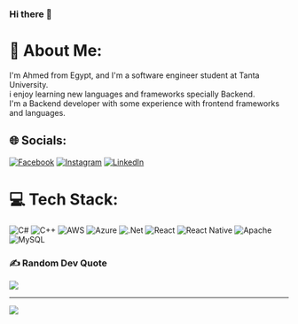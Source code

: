 ### Hi there 👋

# 💫 About Me:
I'm Ahmed from Egypt, and I'm a software engineer student at Tanta University. <br>i enjoy learning new languages and frameworks specially Backend.<br>I'm a Backend developer with some experience with frontend frameworks and languages. 


## 🌐 Socials:
[![Facebook](https://img.shields.io/badge/Facebook-%231877F2.svg?logo=Facebook&logoColor=white)](https://www.facebook.com/ahmed.tawfeek.5680) [![Instagram](https://img.shields.io/badge/Instagram-%23E4405F.svg?logo=Instagram&logoColor=white)](https://www.instagram.com/aahmed.tawfik) [![LinkedIn](https://img.shields.io/badge/LinkedIn-%230077B5.svg?logo=linkedin&logoColor=white)](https://www.linkedin.com/in/ahmed-tawfik-0842032a6) 

# 💻 Tech Stack:
![C#](https://img.shields.io/badge/c%23-%23239120.svg?style=for-the-badge&logo=csharp&logoColor=white) ![C++](https://img.shields.io/badge/c++-%2300599C.svg?style=for-the-badge&logo=c%2B%2B&logoColor=white) ![AWS](https://img.shields.io/badge/AWS-%23FF9900.svg?style=for-the-badge&logo=amazon-aws&logoColor=white) ![Azure](https://img.shields.io/badge/azure-%230072C6.svg?style=for-the-badge&logo=microsoftazure&logoColor=white) ![.Net](https://img.shields.io/badge/.NET-5C2D91?style=for-the-badge&logo=.net&logoColor=white) ![React](https://img.shields.io/badge/react-%2320232a.svg?style=for-the-badge&logo=react&logoColor=%2361DAFB) ![React Native](https://img.shields.io/badge/react_native-%2320232a.svg?style=for-the-badge&logo=react&logoColor=%2361DAFB) ![Apache](https://img.shields.io/badge/apache-%23D42029.svg?style=for-the-badge&logo=apache&logoColor=white) ![MySQL](https://img.shields.io/badge/mysql-%2300000f.svg?style=for-the-badge&logo=mysql&logoColor=white)

### ✍️ Random Dev Quote
![](https://quotes-github-readme.vercel.app/api?type=horizontal&theme=radical)

---
[![](https://visitcount.itsvg.in/api?id=Ahmed0Tawfik&icon=4&color=1)](https://visitcount.itsvg.in)

<!-- Proudly created with GPRM ( https://gprm.itsvg.in ) -->

